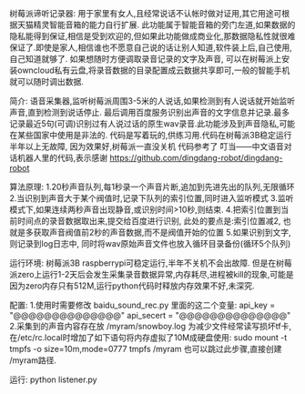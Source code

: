  树莓派谛听记录器:
 用于家里有女人,且经常说话不认帐时做对证用,其它用途可根据天猫精灵智能音箱的能力自行扩展. 此功能属于智能音箱的旁门左道,如果数据的隐私能得到保证,相信是受到欢迎的,但如果此功能做成商业化,那数据隐私性就很难保证了.即使是家人,相信谁也不愿意自己说的话让别人知道,软件装上后,自己使用,自己知道就够了. 如果想随时方便调取录音记录的文字及声音, 可以在树莓派上安装owncloud私有云盘,将录音数据的目录配置成云数据共享即可,一般的智能手机就可以随时调出数据.

 简介:
 语音采集器,监听树莓派周围3-5米的人说话,如果检测到有人说话就开始监听声音,直到检测到说话停止. 最后调用百度服务识别出声音的文字信息并记录.最多记录最近5句(可调)识别过有人说过话的原生wav录音.此功能涉及到声音隐私,可能在某些国家中使用是非法的.
 代码是写着玩的,供练习用.代码在树莓派3B稳定运行半年以上无故障, 因为效果好,树莓派一直没关机
 代码参考了 叮当——中文语音对话机器人里的代码,表示感谢
 https://github.com/dingdang-robot/dingdang-robot
 
 算法原理:
 1.20秒声音队列,每1秒录一个声音片断,追加到先进先出的队列,无限循环
 2.当识别到声音大于某个阀值时,记录下队列的索引位置,同时进入监听模式
 3.监听模式下,如果连续两秒声音出现静音,或识别时间>10秒,则结束.
 4.把索引位置到当前时间点的录音数据取出来,提交给百度进行识别, 此处的要点是:索引位置减2, 也就是多获取声音阀值前2秒的声音数据,而不是阀值开始的位置
 5.如果识别到文字,则记录到log日志中, 同时将wav原始声音文件也放入循环目录备份(循环5个队列)
 

 运行环境: 树莓派3B raspberrypi可稳定运行,半年不关机不会出故障. 但是在树莓派zero上运行1-2天后会发生采集录音数据异常,内存耗尽,进程被kill的现象,可能是因为zero内存只有512M,运行python代码时释放内存效果不好,未深究.

 配置:
 1.使用时需要修改 baidu_sound_rec.py 里面的这二个变量:
   api_key = "@@@@@@@@@@@@@@" api_secert = "@@@@@@@@@@@@@@"   
 2.采集到的声音内容存在放 /myram/snowboy.log
 为减少文件经常读写损坏tf卡, 在/etc/rc.local时增加了如下语句将内存虚拟了10M成硬盘使用:
 sudo mount -t tmpfs -o size=10m,mode=0777 tmpfs /myram
 也可以跳过此步骤,直接创建 /myram路径.

 运行:
 python listener.py
